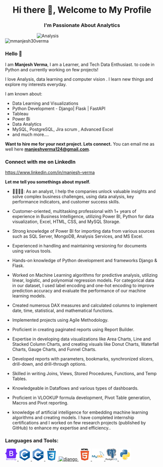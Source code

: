 <h1 align="center">Hi there 👋, Welcome to My Profile</h1>
<h3 align="center">I'm Passionate About Analytics</h3>

<img align="right" alt="Analysis" width="400" src="https://static.wixstatic.com/media/f8eb0c_a6ce680ecff943df817679a09a99adb9~mv2.gif">

<p align="left"> <img src="https://komarev.com/ghpvc/?username=mmanjesh30verma&label=Profile%20views&color=0e75b6&style=flat" alt="mmanjesh30verma" /> </p>

### Hello 👋

I am **Manjesh Verma**, I am a Learner, and Tech Data Enthusiast. to code in Python and currently working on few projects!

I love Analysis, data learning and computer vision . I learn new things and explore my interests everyday. 

I am known about: 
- Data Learning and Visualizations 
- Python Development - Django| Flask | FastAPI
- Tableau 
- Power Bi
- Data Analytics
- MySQL, PostgreSQL, Jira scrum , Advanced Excel 
- and much more....

**Want to hire me for your next project. Lets connect.**
You can email me as well here **manjeshverma124@gmail.com**.

### Connect with me on LinkedIn
https://www.linkedin.com/in/manjesh-verma

**Let me tell you somethings about myself.**
 - 🧑🏽‍💻🔭: As an analyst, I help the companies unlock valuable insights and solve complex business challenges, using data analysis, key performance indicators, and customer success skills.
- Customer-oriented, multitasking professional with 1+ years of experience in Business Intelligence, utilizing Power BI, Python for data visualization, Excel, HTML, CSS, and MySQL Storage.

- Strong knowledge of Power BI for importing data from various sources such as SQL Server, MongoDB, Analysis Services, and MS Excel.

- Experienced in handling and maintaining versioning for documents using various tools.

- Hands-on knowledge of Python development and frameworks Django & Flask.

- Worked on Machine Learning algorithms for predictive analysis, utilizing linear, logistic, and polynomial regression models. For categorical data in our dataset, I used label encoding and one-hot encoding to improve prediction accuracy and evaluate the performance of our machine learning models.

- Created numerous DAX measures and calculated columns to implement date, time, statistical, and mathematical functions.

- Implemented projects using Agile Methodology.
- Proficient in creating paginated reports using Report Builder.

- Expertise in developing data visualizations like Area Charts, Line and Stacked Column Charts, and creating visuals like Donut Charts, Waterfall Charts, Gauge Charts, and Funnel Charts.

- Developed reports with parameters, bookmarks, synchronized slicers, drill-down, and drill-through options.

- Skilled in writing Joins, Views, Stored Procedures, Functions, and Temp Tables.

- Knowledgeable in Dataflows and various types of dashboards.

- Proficient in VLOOKUP formula development, Pivot Table generation, Macros and Pivot reporting.

-  knowledge of artificial intelligence for embedding machine learning algorithms and creating models. I have completed internship certifications and I worked on few research projects (published by GitHub) to enhance my expertise and efficiency..
  


<h3 align="left">Languages and Tools:</h3>
<p align="left"> <a href="https://getbootstrap.com" target="_blank" rel="noreferrer"> <img src="https://raw.githubusercontent.com/devicons/devicon/master/icons/bootstrap/bootstrap-plain-wordmark.svg" alt="bootstrap" width="40" height="40"/> </a> <a href="https://www.cprogramming.com/" target="_blank" rel="noreferrer"> <img src="https://raw.githubusercontent.com/devicons/devicon/master/icons/c/c-original.svg" alt="c" width="40" height="40"/> </a> <a href="https://www.w3schools.com/cpp/" target="_blank" rel="noreferrer"> <img src="https://raw.githubusercontent.com/devicons/devicon/master/icons/cplusplus/cplusplus-original.svg" alt="cplusplus" width="40" height="40"/> </a> <a href="https://www.w3schools.com/css/" target="_blank" rel="noreferrer"> <img src="https://raw.githubusercontent.com/devicons/devicon/master/icons/css3/css3-original-wordmark.svg" alt="css3" width="40" height="40"/> </a> <a href="https://www.djangoproject.com/" target="_blank" rel="noreferrer"> <img src="https://cdn.worldvectorlogo.com/logos/django.svg" alt="django" width="40" height="40"/> </a> <a href="https://www.w3.org/html/" target="_blank" rel="noreferrer"> <img src="https://raw.githubusercontent.com/devicons/devicon/master/icons/html5/html5-original-wordmark.svg" alt="html5" width="40" height="40"/> </a> <a href="https://www.mysql.com/" target="_blank" rel="noreferrer"> <img src="https://raw.githubusercontent.com/devicons/devicon/master/icons/mysql/mysql-original-wordmark.svg" alt="mysql" width="40" height="40"/> </a> <a href="https://www.postgresql.org" target="_blank" rel="noreferrer"> <img src="https://raw.githubusercontent.com/devicons/devicon/master/icons/postgresql/postgresql-original-wordmark.svg" alt="postgresql" width="40" height="40"/> </a> <a href="https://www.python.org" target="_blank" rel="noreferrer"> <img src="https://raw.githubusercontent.com/devicons/devicon/master/icons/python/python-original.svg" alt="python" width="40" height="40"/> </a> </p>
